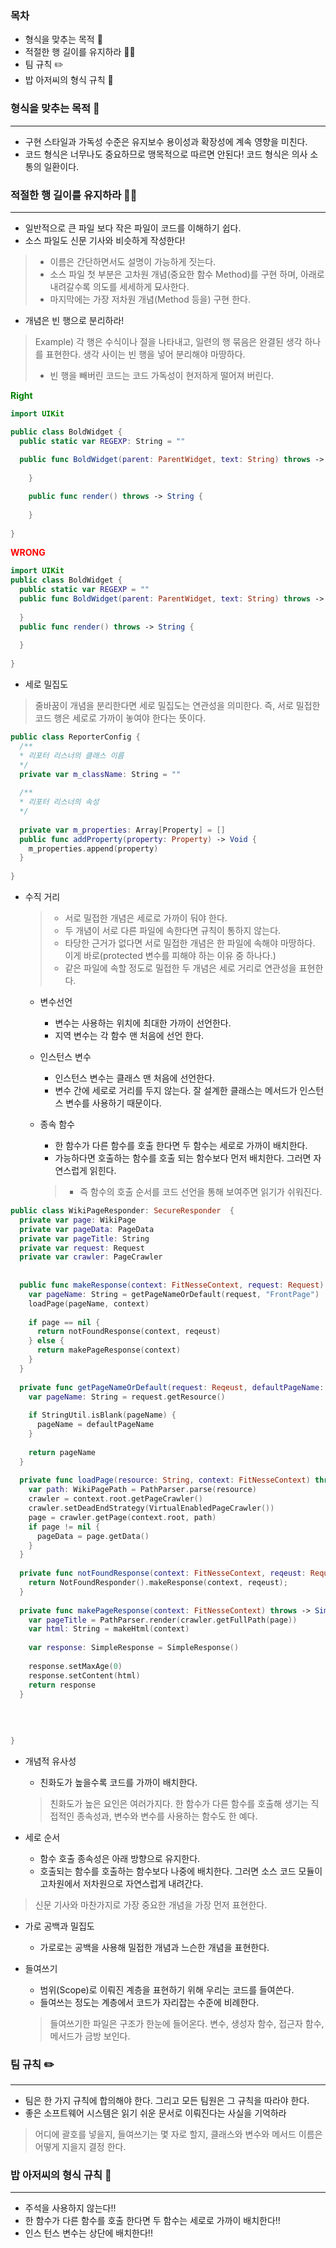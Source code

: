 ### 목차

- 형식을 맞추는 목적 🥸
- 적절한 행 길이를 유지하라 🙇‍♂️
- 팀 규칙 ✏️
- 밥 아저씨의 형식 규칙 🤔



### 형식을 맞추는 목적 🥸

---

- 구현 스타일과 가독성 수준은 유지보수 용이성과 확장성에 계속 영향을 미친다.
- 코드 형식은 너무나도 중요하므로 맹목적으로 따르면 안된다! 코드 형식은 의사 소통의 일환이다.



### 적절한 행 길이를 유지하라 🙇‍♂️

---

- 일반적으로 큰 파일 보다 작은 파일이 코드를 이해하기 쉽다.
- 소스 파일도 신문 기사와 비슷하게 작성한다!

> - 이름은 간단하면서도 설명이 가능하게 짓는다.
> - 소스 파일 첫 부분은 고차원 개념(중요한 함수 Method)를 구현 하며,  아래로 내려갈수록 의도를 세세하게 묘사한다.
> - 마지막에는 가장 저차원 개념(Method 등을) 구현 한다. 

- 개념은 빈 행으로 분리하라!

> Example) 각 행은 수식이나 절을 나타내고, 일련의 행 묶음은 완결된 생각 하나를 표현한다. 생각 사이는 빈 행을 넣어 분리해야 마땅하다.
>
> - 빈 행을 빼버린 코드는 코드 가독성이 현저하게 떨어져 버린다.



<span style="color: green; font-weight:bold; "> Right </span>

```swift
import UIKit

public class BoldWidget {
  public static var REGEXP: String = ""
  
  public func BoldWidget(parent: ParentWidget, text: String) throws -> Void {
  
	}

	public func render() throws -> String {
  
	}
  
}

```



<span style="color: red; font-weight:bold; "> WRONG </span>

```swift
import UIKit
public class BoldWidget {
  public static var REGEXP = ""
  public func BoldWidget(parent: ParentWidget, text: String) throws -> Void {
    
  }
  public func render() throws -> String {
    
  }
  
}
```



- 세로 밀집도

> 줄바꿈이 개념을 분리한다면 세로 밀집도는 연관성을 의미한다.  즉, 서로 밀접한 코드 행은 세로로 가까이 놓여야 한다는 뜻이다.

```swift
public class ReporterConfig {
  /**
  * 리포터 리스너의 클래스 이름
  */
  private var m_className: String = ""
  
  /**
  * 리포터 리스너의 속성
  */
  
  private var m_properties: Array[Property] = []
  public func addProperty(property: Property) -> Void {
    m_properties.append(property)
  }
  
}
```



- 수직 거리

  > - 서로 밀접한 개념은 세로로 가까이 둬야 한다.
  > - 두 개념이 서로 다른 파일에 속한다면 규칙이 통하지 않는다.
  > - 타당한 근거가 없다면 서로 밀접한 개념은 한 파일에 속해야 마땅하다. 이게 바로(protected 변수를 피해야 하는 이유 중 하나다.)
  > - 같은 파일에 속할 정도로 밀접한 두 개념은 세로 거리로 연관성을 표현한다.

  - 변수선언

    - 변수는 사용하는 위치에 최대한 가까이 선언한다.
    - 지역 변수는 각 함수 맨 처음에 선언 한다.

  - 인스턴스 변수

    - 인스턴스 변수는 클래스 맨 처음에 선언한다.
    - 변수 간에 세로로 거리를 두지 않는다. 잘 설계한 클래스는 메서드가 인스턴스 변수를 사용하기 때문이다.

  - 종속 함수

    - 한 함수가 다른 함수를 호출 한다면 두 함수는 세로로 가까이 배치한다.
    - 가능하다면 호출하는 함수를 호출 되는 함수보다 먼저 배치한다. 그러면 자연스럽게 읽힌다.

    > - 즉 함수의 호출 순서를 코드 선언을 통해 보여주면 읽기가 쉬워진다.

```swift
public class WikiPageResponder: SecureResponder  {
  private var page: WikiPage
  private var pageData: PageData
  private var pageTitle: String
  private var request: Request
  private var crawler: PageCrawler
  
  
  public func makeResponse(context: FitNesseContext, request: Request) throws -> Void {
    var pageName: String = getPageNameOrDefault(request, "FrontPage")
    loadPage(pageName, context)
    
    if page == nil {
      return notFoundResponse(context, reqeust)
    } else {
      return makePageResponse(context)
    }
  }
 
  private func getPageNameOrDefault(request: Reqeust, defaultPageName: String) -> Void {
    var pageName: String = request.getResource()
    
    if StringUtil.isBlank(pageName) {
      pageName = defaultPageName
    }
    
    return pageName
  }
 
  private func loadPage(resource: String, context: FitNesseContext) throws -> Void {
    var path: WikiPagePath = PathParser.parse(resource)
    crawler = context.root.getPageCrawler()
   	crawler.setDeadEndStrategy(VirtualEnabledPageCrawler())
    page = crawler.getPage(context.root, path)
    if page != nil {
      pageData = page.getData()
    }
  }
  
  private func notFoundResponse(context: FitNesseContext, reqeust: Request) throws -> Response {
    return NotFoundResponder().makeResponse(context, reqeust);
  }
  
  private func makePageResponse(context: FitNesseContext) throws -> SimpleResponse {
    var pageTitle = PathParser.render(crawler.getFullPath(page))
    var html: String = makeHtml(context)
    
    var response: SimpleResponse = SimpleResponse()
    
    response.setMaxAge(0)
    response.setContent(html)
    return response
  }
  
  
  
  
}
```





- 개념적 유사성

  - 친화도가 높을수록 코드를 가까이 배치한다.

  >친화도가 높은 요인은 여러가지다. 한 함수가 다른 함수를 호출해 생기는 직접적인 종속성과,  변수와 변수를 사용하는 함수도 한 예다.

- 세로 순서

  - 함수 호출 종속성은 아래 방향으로 유지한다.
  - 호출되는 함수를 호출하는 함수보다 나중에 배치한다. 그러면 소스 코드 모듈이 고차원에서 저차원으로 자연스럽게 내려간다.

>신문 기사와 마찬가지로 가장 중요한 개념을 가장 먼저 표현한다.

- 가로 공백과 밀집도

  - 가로로는 공백을 사용해 밀접한 개념과 느슨한 개념을 표현한다.

- 들여쓰기

  - 범위(Scope)로 이뤄진 계층을 표현하기 위해 우리는 코드를 들여쓴다.
  - 들여쓰는 정도는 계층에서 코드가 자리잡는 수준에 비례한다.

  > 들여쓰기한 파일은 구조가 한눈에 들어온다. 변수, 생성자 함수, 접근자 함수, 메서드가 금방 보인다.





### 팀 규칙 ✏️

---

- 팀은 한 가지 규칙에 합의해야 한다. 그리고 모든 팀원은 그 규칙을 따라야 한다.
- 좋은 소프트웨어 시스템은 읽기 쉬운 문서로 이뤄진다는 사실을 기억하라

> 어디에 괄호를 넣을지, 들여쓰기는 몇 자로 할지, 클래스와 변수와 메서드 이름은 어떻게 지을지 결정 한다.



### 밥 아저씨의 형식 규칙 🤔

---

- 주석을 사용하지 않는다!!
- 한 함수가 다른 함수를 호출 한다면 두 함수는 세로로 가까이 배치한다!!
- 인스 턴스 변수는 상단에 배치한다!!